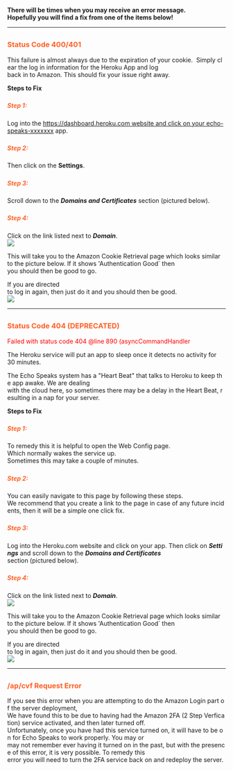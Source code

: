 **There will be times when you may receive an error message. 
Hopefully you will find a fix from one of the items below!**

---
## <h3 style="color: #FF6025;">Status Code 400/401</h3>

<p>This failure is almost always due to the expiration of your cookie.  Simply clear the log in information for the Heroku App and log back in to Amazon. This should fix your issue right away.</p>

**Steps to Fix**

##### <h5 style="color: #FF6025;">Step 1:</h5>
Log into the https://dashboard.heroku.com website and click on your echo-speaks-xxxxxxx app.

##### <h5 style="color: #FF6025;">Step 2:</h5>
Then click on the **Settings**.

##### <h5 style="color: #FF6025;">Step 3:</h5>
Scroll down to the ***Domains and Certificates*** section (pictured below).

##### <h5 style="color: #FF6025;">Step 4:</h5>
Click on the link listed next to ***Domain***.  
![](https://tonesto7.github.io/echo-speaks-docs/static/img/TS-8.JPG)

This will take you to the Amazon Cookie Retrieval page which looks similar to the picture below.
If it shows 'Authentication Good` then you should then be good to go.

If you are directed to log in again, then just do it and you should then be good.  
![](https://tonesto7.github.io/echo-speaks-docs/static/img/TS-9.JPG)


---
## <h3 style="color: #FF6025;">Status Code 404 (DEPRECATED)</h3>

<p style="color: red;">Failed with status code 404 @line 890 (asyncCommandHandler</p>

  The Heroku service will put an app to sleep once it detects no activity for 30 minutes. 

The Echo Speaks system has a "Heart Beat" that talks to Heroku to keep the app awake. We are dealing with the cloud here, so sometimes there may be a delay in the Heart Beat, resulting in a nap for your server.

**Steps to Fix**

##### <h5 style="color: #FF6025;">Step 1:</h5>
To remedy this it is helpful to open the Web Config page. Which normally wakes the service up.  Sometimes this may take a couple of minutes. 

##### <h5 style="color: #FF6025;">Step 2:</h5>
You can easily navigate to this page by following these steps. We recommend that you create a link to the page in case of any future incidents, then it will be a simple one click fix.

##### <h5 style="color: #FF6025;">Step 3:</h5>
Log into the Heroku.com website and click on your app. Then click on ***Settings*** and scroll down to the ***Domains and Certificates*** section (pictured below). 

##### <h5 style="color: #FF6025;">Step 4:</h5>
Click on the link listed next to ***Domain***.  
![](https://tonesto7.github.io/echo-speaks-docs/static/img/TS-8.JPG)

This will take you to the Amazon Cookie Retrieval page which looks similar to the picture below.
If it shows 'Authentication Good` then you should then be good to go.

If you are directed to log in again, then just do it and you should then be good.  
![](https://tonesto7.github.io/echo-speaks-docs/static/img/TS-9.JPG)

---
## <h3 style="color: #FF6025;">/ap/cvf Request Error</h3>

If you see this error when you are attempting to do the Amazon Login part of the server deployment, We have found this to be due to having had the Amazon 2FA (2 Step Verfication) service activated, and then later turned off.
Unfortunately, once you have had this service turned on, it will have to be on for Echo Speaks to work properly. You may or may not remember ever having it turned on in the past, but with the presence of this error, it is very possible. To remedy this error you will need to turn the 2FA service back on and redeploy the server.
